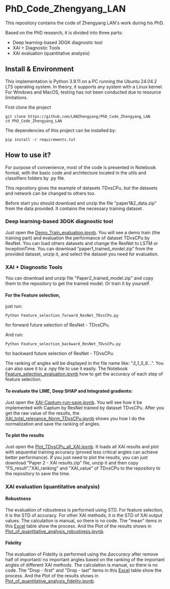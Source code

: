 # PhD_Code_Zhengyang_LAN
This repository contains the code of Zhengyang LAN's work during his PhD.

Based on the PhD research, it is divided into three parts:
- Deep learning-based 3DGK diagnostic tool
- XAI + Diagnostic Tools
- XAI evaluation (quantitative analysis)

## Install & Environment

This implementation is Python 3.9.11 on a PC running the Ubuntu 24.04.2 LTS operating system. In theory, it supports any system with a Linux kernel. For Windows and MacOS, testing has not been conducted due to resource limitations.

First clone the project
```
git clone https://github.com/LANZhengyang/PhD_Code_Zhengyang_LAN
cd PhD_Code_Zhengyang_LAN
```
The dependencies of this project can be installed by:

```
pip install -r requirements.txt
```

## How to use it?

For purpose of convenience, most of the code is presented in Notebook format, with the basic code and architecture located in the utils and classifiers folders by .py file. 

This repository gives the example of datasets TDvsCPu, but the datasets and network can be changed to others too.

Before start you should download and unzip the file "paper1&2_data.zip" from the data provided. It contains the necessary training dataset.

### Deep learning-based 3DGK diagnostic tool

Just open the [Demo_Train_evaluation.ipynb](https://github.com/LANZhengyang/PhD_Code_Zhengyang_LAN/blob/main/Demo_Train_evaluation.ipynb). You will see a demo train (the training part) and evaluation the performance of dataset TDvsCPu by ResNet. You can load others datasets and change the ResNet to LSTM or InceptionTime. 
You can download “paper1_trained_model.zip” from the provided dataset, unzip it, and select the dataset you need for evaluation.


### XAI + Diagnostic Tools

You can download and unzip file "Paper2_trained_model.zip" and copy them to the repository to get the trained model. Or train it by yourself.

#### For the Feature selection, 
just run:

```
Python Feature_selection_forward_ResNet_TDvsCPu.py
```
for forward future selection of ResNet - TDvsCPu.

And run:
```
Python Feature_selection_backward_ResNet_TDvsCPu.py
```

for backward future selection of ResNet - TDvsCPu.

The ranking of angles will be displayed in the file name like: "_3_1_5_6_...". You can also save it to a .npy file to use it easily.
The Notebook [Feature_selection_evaluation.ipynb](https://github.com/LANZhengyang/PhD_Code_Zhengyang_LAN/blob/main/Feature_selection_evaluation.ipynb) how to get the accuracy of each step of feature selection.

#### To evaluate the LIME, Deep SHAP and Integrated gradients:

Just open the [XAI-Captum-run-save.ipynb](https://github.com/LANZhengyang/PhD_Code_Zhengyang_LAN/blob/main/XAI-Captum-run-save.ipynb). You will see how it be implemented with Captum by ResNet trained by dataset TDvsCPu. After you get the raw value of the results, the [XAI_total_relevance_Norm_TDvsCPu.ipynb](https://github.com/LANZhengyang/PhD_Code_Zhengyang_LAN/blob/main/XAI_total_relevance_Norm_TDvsCPu.ipynb) shows you how I do the normalization and save the ranking of angles.


#### To plot the results
Just open the [Plot_TDvsCPu_all_XAI.ipynb](https://github.com/LANZhengyang/PhD_Code_Zhengyang_LAN/blob/main/Plot_TDvsCPu_all_XAI.ipynb). It loads all XAI results and plot with sequential training accuracy (proved less critical angles can achieve better performance). If you just need to plot the results, you can just download "Paper 2 - XAI results.zip" file, unzip it and then copy "FS_result","XAI_ranking" and "XAI_value" of TDvsCPu to the repository to the repository to save the time.
 
### XAI evaluation (quantitative analysis)

#### Robustness
The evaluation of robustness is performed using STD. For feature selection, it is the STD of accuracy. For other XAI methods, it is the STD of XAI output values. The calculation is manual, so there is no code. The "mean" items in this [Excel](https://docs.google.com/spreadsheets/d/1c4OczUgfoRxpkj8lkq6GkfcxPxPB_mrE2O-3hxY_IvA/edit?usp=sharing) table show the process. And the Plot of the results shows in [Plot_of_quantitative_analysis_robustness.ipynb](https://github.com/LANZhengyang/PhD_Code_Zhengyang_LAN/blob/main/Plot_of_quantitative_analysis_robustness.ipynb).


#### Fidelity
The evaluation of Fidelity is performed using the $\Delta accuracy$ after remove half of important/ no important angles based on the ranking of the important angles of different XAI methods. The calculation is manual, so there is no code. The "Drop - first" and "Drop - last" items in this [Excel](https://docs.google.com/spreadsheets/d/1QGWbR75-wQdB0ambuQJdiiRhmNCxH9V6WyqNS4IUEzc/edit?usp=sharing) table show the process. And the Plot of the results shows in [Plot_of_quantitative_analysis_fidelity.ipynb](https://github.com/LANZhengyang/PhD_Code_Zhengyang_LAN/blob/main/Plot_of_quantitative_analysis_fidelity.ipynb).




